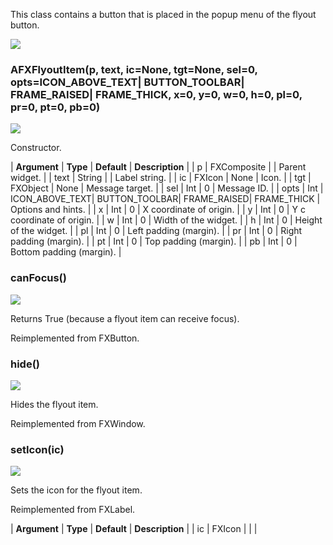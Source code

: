 This class contains a button that is placed in the popup menu of the flyout button.

![](https://help.3ds.com/2023/English/DSSIMULIA_Established/SIMACAERefImages/gui-afxflyoutitem.png)

### AFXFlyoutItem(p, text, ic=None, tgt=None, sel=0, opts=ICON_ABOVE_TEXT| BUTTON_TOOLBAR| FRAME_RAISED| FRAME_THICK, x=0, y=0, w=0, h=0, pl=0, pr=0, pt=0, pb=0)

![](https://help.3ds.com/2023/English/DSSIMULIA_Established/IconsReference/butix_top_wline.png)

Constructor.

| **Argument** | **Type** | **Default** | **Description** |
| p | FXComposite | | Parent widget. |
| text | String | | Label string. |
| ic | FXIcon | None | Icon. |
| tgt | FXObject | None | Message target. |
| sel | Int | 0 | Message ID. |
| opts | Int | ICON_ABOVE_TEXT| BUTTON_TOOLBAR| FRAME_RAISED| FRAME_THICK | Options and hints. |
| x | Int | 0 | X coordinate of origin. |
| y | Int | 0 | Y c coordinate of origin. |
| w | Int | 0 | Width of the widget. |
| h | Int | 0 | Height of the widget. |
| pl | Int | 0 | Left padding (margin). |
| pr | Int | 0 | Right padding (margin). |
| pt | Int | 0 | Top padding (margin). |
| pb | Int | 0 | Bottom padding (margin). |

### canFocus()

![](https://help.3ds.com/2023/English/DSSIMULIA_Established/IconsReference/butix_top_wline.png)

Returns True (because a flyout item can receive focus).

Reimplemented from FXButton.

### hide()

![](https://help.3ds.com/2023/English/DSSIMULIA_Established/IconsReference/butix_top_wline.png)

Hides the flyout item.

Reimplemented from FXWindow.

### setIcon(ic)

![](https://help.3ds.com/2023/English/DSSIMULIA_Established/IconsReference/butix_top_wline.png)

Sets the icon for the flyout item.

Reimplemented from FXLabel.

| **Argument** | **Type** | **Default** | **Description** |
| ic | FXIcon | | |
